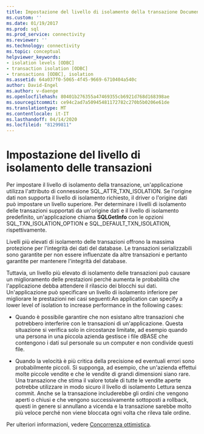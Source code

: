 ```yaml
---
title: Impostazione del livello di isolamento della transazione Documenti Microsoft
ms.custom: ''
ms.date: 01/19/2017
ms.prod: sql
ms.prod_service: connectivity
ms.reviewer: ''
ms.technology: connectivity
ms.topic: conceptual
helpviewer_keywords:
- isolation levels [ODBC]
- transaction isolation [ODBC]
- transactions [ODBC], isolation
ms.assetid: 64a037f0-5065-4f45-9669-6710404a540c
author: David-Engel
ms.author: v-daenge
ms.openlocfilehash: 80401b276355a47469355cb6921d768d168398ae
ms.sourcegitcommit: ce94c2ad7a50945481172782c270b5b0206e61de
ms.translationtype: MT
ms.contentlocale: it-IT
ms.lasthandoff: 04/14/2020
ms.locfileid: "81299811"
---
```

# <a name="setting-the-transaction-isolation-level"></a>Impostazione del livello di isolamento delle transazioni
Per impostare il livello di isolamento della transazione, un'applicazione utilizza l'attributo di connessione SQL_ATTR_TXN_ISOLATION. Se l'origine dati non supporta il livello di isolamento richiesto, il driver o l'origine dati può impostare un livello superiore. Per determinare i livelli di isolamento delle transazioni supportati da un'origine dati e il livello di isolamento predefinito, un'applicazione chiama **SQLGetInfo** con le opzioni SQL_TXN_ISOLATION_OPTION e SQL_DEFAULT_TXN_ISOLATION, rispettivamente.  
  
 Livelli più elevati di isolamento delle transazioni offrono la massima protezione per l'integrità dei dati del database. Le transazioni serializzabili sono garantite per non essere influenzate da altre transazioni e pertanto garantite per mantenere l'integrità del database.  
  
 Tuttavia, un livello più elevato di isolamento delle transazioni può causare un miglioramento delle prestazioni perché aumenta le probabilità che l'applicazione debba attendere il rilascio dei blocchi sui dati. Un'applicazione può specificare un livello di isolamento inferiore per migliorare le prestazioni nei casi seguenti:An application can specify a lower level of isolation to increase performance in the following cases:  
  
-   Quando è possibile garantire che non esistano altre transazioni che potrebbero interferire con le transazioni di un'applicazione. Questa situazione si verifica solo in circostanze limitate, ad esempio quando una persona in una piccola azienda gestisce i file dBASE che contengono i dati sul personale su un computer e non condivide questi file.  
  
-   Quando la velocità è più critica della precisione ed eventuali errori sono probabilmente piccoli. Si supponga, ad esempio, che un'azienda effettui molte piccole vendite e che le vendite di grandi dimensioni siano rare. Una transazione che stima il valore totale di tutte le vendite aperte potrebbe utilizzare in modo sicuro il livello di isolamento Lettura senza commit. Anche se la transazione includerebbe gli ordini che vengono aperti o chiusi e che vengono successivamente sottoposti a rollback, questi in genere si annullano a vicenda e la transazione sarebbe molto più veloce perché non viene bloccata ogni volta che rileva tale ordine.  
  
 Per ulteriori informazioni, vedere [Concorrenza ottimistica](../../../odbc/reference/develop-app/optimistic-concurrency.md).
